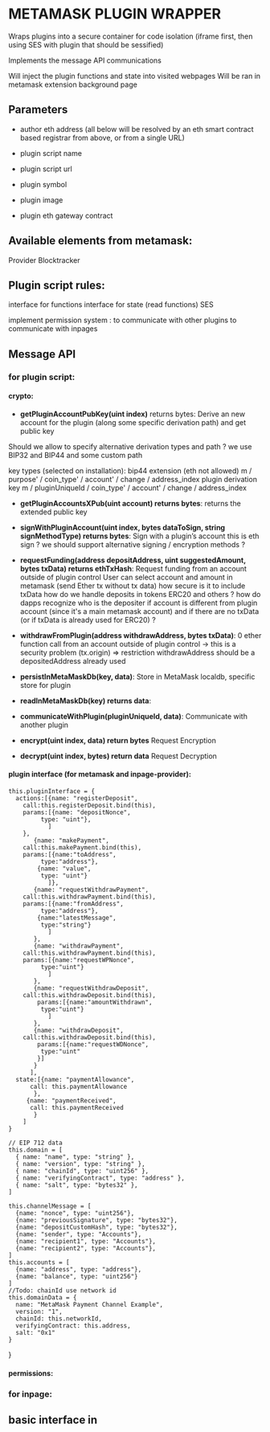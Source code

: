 # METAMASK PLUGIN WRAPPER

Wraps plugins into a secure container for code isolation (iframe first, then using SES with plugin that should be sessified)

Implements the message API communications

Will inject the plugin functions and state into visited webpages
Will be ran in metamask extension background page

## Parameters

* author eth address
(all below will be resolved by an eth smart contract based registrar from above, or from a single URL)
* plugin script name
* plugin script url

* plugin symbol
* plugin image
* plugin eth gateway contract


## Available elements from metamask:

Provider
Blocktracker

## Plugin script rules:

interface for functions
interface for state (read functions)
SES

implement permission system :
to communicate with other plugins
to communicate with inpages



## Message API

### for plugin script:

#### crypto:
* **getPluginAccountPubKey(uint index)** returns bytes:
Derive an new account for the plugin (along some specific derivation path) and get public key

Should we allow to specify alternative derivation types and path ?
we use BIP32 and BIP44 and some custom path

key types (selected on installation):
bip44 extension (eth not allowed)
m / purpose' / coin_type' / account' / change / address_index
plugin derivation key
m / pluginUniqueId / coin_type' / account' / change / address_index

* **getPluginAccountsXPub(uint account) returns bytes**:
returns the extended public key

* **signWithPluginAccount(uint index, bytes dataToSign, string signMethodType) returns bytes**:
Sign with a plugin’s account
this is eth sign ? we should support alternative signing / encryption methods ?

* **requestFunding(address depositAddress, uint suggestedAmount, bytes txData) returns ethTxHash**:
Request funding from an account outside of plugin control
User can select account and amount in metamask
(send Ether tx without tx data)
how secure is it to include txData
how do we handle deposits in tokens ERC20 and others ?
how do dapps recognize who is the depositer if account is different from plugin account (since it's a main metamask account) and if there are no txData (or if txData is already used for ERC20) ?

* **withdrawFromPlugin(address withdrawAddress, bytes txData)**:
0 ether function call from an account outside of plugin control → this is a security problem (tx.origin) => restriction
withdrawAddress should be a depositedAddress already used

* **persistInMetaMaskDb(key, data)**:
Store in MetaMask localdb, specific store for plugin

* **readInMetaMaskDb(key) returns data**:

* **communicateWithPlugin(pluginUniqueId, data)**:
Communicate with another plugin

* **encrypt(uint index, data) return bytes**
Request Encryption

* **decrypt(uint index, bytes) return data**
Request Decryption

#### plugin interface (for metamask and inpage-provider):

    this.pluginInterface = {
      actions:[{name: "registerDeposit",
		call:this.registerDeposit.bind(this),
		params:[{name: "depositNonce",
			 type: "uint"},
		       ]
		},
	       {name: "makePayment",
		call:this.makePayment.bind(this),
		params:[{name:"toAddress",
			 type:"address"},
			{name: "value",
			 type: "uint"}
		       ]},
	       {name: "requestWithdrawPayment",
		call:this.withdrawPayment.bind(this),
		params:[{name:"fromAddress",
			 type:"address"},
			{name:"latestMessage",
			 type:"string"}
		       ]
	       },
	       {name: "withdrawPayment",
		call:this.withdrawPayment.bind(this),
		params:[{name:"requestWPNonce",
			 type:"uint"}
		       ]
	       },
	       {name: "requestWithdrawDeposit",
		call:this.withdrawDeposit.bind(this),
	       	params:[{name:"amountWithdrawn",
			 type:"uint"}
		       ]
	       },
	       {name: "withdrawDeposit",
		call:this.withdrawDeposit.bind(this),
	       	params:[{name:"requestWDNonce",
			 type:"uint"
			}]
	       }
	      ],
      state:[{name: "paymentAllowance",
	      call: this.paymentAllowance
	       },
	     {name: "paymentReceived",
	      call: this.paymentReceived
	       }
	    ]
    }

    // EIP 712 data
    this.domain = [
      { name: "name", type: "string" },
      { name: "version", type: "string" },
      { name: "chainId", type: "uint256" },
      { name: "verifyingContract", type: "address" },
      { name: "salt", type: "bytes32" },
    ]

    this.channelMessage = [
      {name: "nonce", type: "uint256"},
      {name: "previousSignature", type: "bytes32"},
      {name: "depositCustomHash", type: "bytes32"},
      {name: "sender", type: "Accounts"},
      {name: "recipient1", type: "Accounts"},
      {name: "recipient2", type: "Accounts"},
    ]
    this.accounts = [
      {name: "address", type: "address"},
      {name: "balance", type: "uint256"}
    ]
    //Todo: chainId use network id
    this.domainData = {
      name: "MetaMask Payment Channel Example",
      version: "1",
      chainId: this.networkId,
      verifyingContract: this.address,
      salt: "0x1"
    }
    
  }


#### permissions:
	

### for inpage:


## basic interface in 
